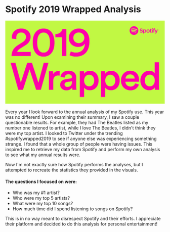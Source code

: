 # Spotify 2019 Wrapped Analysis

![SpotifyWrappedLogo](https://github.com/gabriellavinco/Spotify_Wrapped/blob/master/photos/en.jpg)

Every year I look forward to the annual analysis of my Spotify use. This year was no different! 
Upon examining their summary, I saw a couple questionable results. For example, they had The Beatles listed as my number one listened to artist, while I love The Beatles, I didn't think they were my top artist. I looked to Twitter under the trending #spotifywrapped2019 to see if anyone else was experiencing something strange. I found that a whole group of people were having issues. This inspired me to retrieve my data from Spotify and perform my own analysis to see what my annual results were. 


Now I'm not exactly sure how Spotify performs the analyses, but I attempted to recreate the statistics they provided in the visuals.

#### The questions I focused on were:

- Who was my #1 artist?
- Who were my top 5 artists?
- What were my top 10 songs?
- How much time did I spend listening to songs on Spotify?



This is in no way meant to disrespect Spotify and their efforts. I appreciate their platform and decided to do this analysis for personal entertainment!
